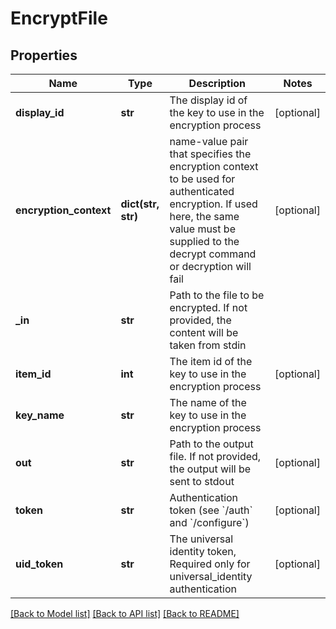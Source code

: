 # EncryptFile

## Properties
Name | Type | Description | Notes
------------ | ------------- | ------------- | -------------
**display_id** | **str** | The display id of the key to use in the encryption process | [optional] 
**encryption_context** | **dict(str, str)** | name-value pair that specifies the encryption context to be used for authenticated encryption. If used here, the same value must be supplied to the decrypt command or decryption will fail | [optional] 
**_in** | **str** | Path to the file to be encrypted. If not provided, the content will be taken from stdin | 
**item_id** | **int** | The item id of the key to use in the encryption process | [optional] 
**key_name** | **str** | The name of the key to use in the encryption process | 
**out** | **str** | Path to the output file. If not provided, the output will be sent to stdout | [optional] 
**token** | **str** | Authentication token (see &#x60;/auth&#x60; and &#x60;/configure&#x60;) | [optional] 
**uid_token** | **str** | The universal identity token, Required only for universal_identity authentication | [optional] 

[[Back to Model list]](../README.md#documentation-for-models) [[Back to API list]](../README.md#documentation-for-api-endpoints) [[Back to README]](../README.md)


